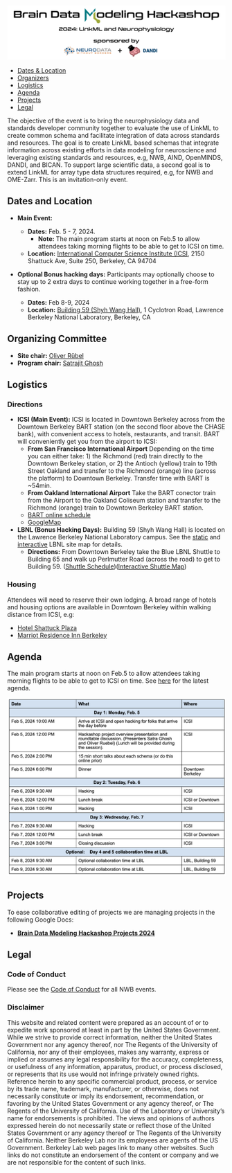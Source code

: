 <img alt="Brain Data Modeling Hackashop 2024" src="images/banner_bdmh_2024.png">

* [Dates & Location](#dates-and-location) 
* [Organizers](#organizing-committee)  
* [Logistics](#logistics) 
* [Agenda](#agenda) 
* [Projects](#projects) 
* [Legal](#legal)


The objective of the event is to bring the neurophysiology data and standards developer community together to evaluate the use of LinkML to create common schema and facilitate integration of data across standards and resources. The goal is to create LinkML based schemas that integrate information across existing efforts in data modeling for neuroscience and leveraging existing standards and resources, e.g, NWB, AIND, OpenMINDS, DANDI, and BICAN. To support large scientific data, a second goal is to extend LinkML for array type data structures required, e.g, for NWB and OME-Zarr. This is an invitation-only event.


## Dates and Location

- **Main Event:** 
    - **Dates:** Feb. 5 - 7, 2024. 
        - **Note:** The main program starts at noon on Feb.5 to allow attendees taking morning flights to be able to get to ICSI on time.
    - **Location:** [International Computer Science Institute (ICSI](https://www.icsi.berkeley.edu), 2150 Shattuck Ave, Suite 250,  Berkeley, CA 94704


- **Optional Bonus hacking days:** Participants may optionally choose to stay up to 2 extra days to continue working together in a free-form fashion.
    - **Dates:** Feb 8-9, 2024   
    - **Location:** [Building 59 (Shyh Wang Hall)](https://map.lbl.gov/#ctdl-UMAP_2012091840117,BLD_2013013161357), 1 Cyclotron Road, Lawrence Berkeley National Laboratory, Berkeley, CA 

## Organizing Committee

* **Site chair:** [Oliver Rübel](https://crd.lbl.gov/divisions/scidata/computational-biosciences/members/staff/oliver-ruebel-bio/)
* **Program chair:** [Satrajit Ghosh](https://mcgovern.mit.edu/profile/satrajit-ghosh/) 

## Logistics

### Directions
 - **ICSI (Main Event):** ICSI is located in Downtown Berkeley across from the Downtown Berkeley BART station (on the second floor above the CHASE bank), with convenient access to hotels, restaurants, and transit. BART will conveniently get you from the airport to ICSI:
     - **From San Francisco International Airport** Depending on the time you can either take: 1) the Richmond (red) train directly to the Downtown Berkeley station, or 2) the Antioch (yellow) train to 19th Street Oakland and transfer to the Richmond (orange) line (across the platform) to Downtown Berkeley. Transfer time with BART is ~54min.
     - **From Oakland International Airport** Take the BART conector train from the Airport to the Oakland Coliseum station and transfer to the Richmond (orange) train to Downtown Berkeley BART station. 
     - [BART online schedule](https://www.bart.gov/planner)
     - [GoogleMap](https://www.google.com/maps/place/International+Computer+Science+Institute/@37.8700159,-122.2695811,18z/data=!3m2!4b1!5s0x80857e9eacbaf82b:0x71414272a685c989!4m6!3m5!1s0x80857e99566a4815:0x9226568954e914ed!8m2!3d37.8700159!4d-122.2685444!16s%2Fg%2F1vb9d8mq?entry=ttu)
 - **LBNL (Bonus Hacking Days):**  Building 59 (Shyh Wang Hall) is located on the Lawrence Berkeley National Laboratory campus. See the [static](https://www2.lbl.gov/Workplace/lab-site-map.html) and 
   [interactive](https://map.lbl.gov/#ctdl-UMAP_2012091840117,BLD_2013013161357) LBNL site map for details. 
    - **Directions:** From Downtown Berkeley take the Blue LBNL Shuttle to Building 65 and walk up Perlmutter Road (across the road) to get to Building 59. ([Shuttle Schedule](https://commute.lbl.gov/resource/shuttle-buses/maps-routes-schedules/blue-route/))([Interactive Shuttle Map](http://tinyurl.com/fz3fr7jr))

### Housing

Attendees will need to reserve their own lodging. A broad range of hotels and housing options are available in Downtown Berkeley within walking distance from ICSI, e.g:

- [Hotel Shattuck Plaza](https://www.hotelshattuckplaza.com/)
- [Marriot Residence Inn Berkeley](https://www.marriott.com/en-us/hotels/oakrr-residence-inn-berkeley/overview/)

## Agenda

The main program starts at noon on Feb.5 to allow attendees taking morning flights to be able to get to ICSI on time. See [here](https://docs.google.com/document/d/e/2PACX-1vTltxVMTAF4QzTWe3MFddIgdypSlXEwBaSISAowz8cp9okXzRznCatwQNbRGrJGbYCY-0vxf3jEHu2_/pub) for the latest agenda. 


<p align="center">
<a href="https://docs.google.com/document/d/e/2PACX-1vTltxVMTAF4QzTWe3MFddIgdypSlXEwBaSISAowz8cp9okXzRznCatwQNbRGrJGbYCY-0vxf3jEHu2_/pub"><img alt="Agenda Brain Data Modeling Hackashop 2024" src="images/agenda.png" width="600"></a></p>

## Projects

To ease collaborative editing of projects we are managing projects in the following Google Docs:

* [**Brain Data Modeling Hackashop Projects 2024**](https://docs.google.com/document/d/1cvIr3FtUtxcsZJXKPbwiNtBctxNxnYnzU1xxSHkyg44/edit?usp=sharing)


## Legal

### Code of Conduct

Please see the [Code of Conduct](https://neurodatawithoutborders.github.io/nwb_hackathons/code_of_conduct) for all NWB events.

### Disclaimer

This website and related content were prepared as an account of or to expedite work sponsored at least in part by 
the United States Government. While we strive to provide correct information, neither the United States Government 
nor any agency thereof, nor The Regents of the University of California, nor any of their employees, makes any 
warranty, express or implied  or assumes any legal responsibility for the accuracy, completeness, or usefulness of 
any information, apparatus, product, or process disclosed, or represents that its use would not infringe privately 
owned rights. Reference herein to any specific commercial product, process, or service by its trade name, trademark, 
manufacturer, or otherwise, does not necessarily constitute or imply its endorsement, recommendation, or favoring by 
the United States Government or any agency thereof, or The Regents of the University of California.  Use of the 
Laboratory or University’s name for endorsements is prohibited. The views and opinions of authors expressed herein 
do not necessarily state or reflect those of the United States Government or any agency thereof or The Regents of 
the University of California.  Neither Berkeley Lab nor its employees are agents of the US Government. Berkeley Lab 
web pages link to many other websites.  Such links do not constitute an endorsement of the content or company and we 
are not responsible for the content of such links.



